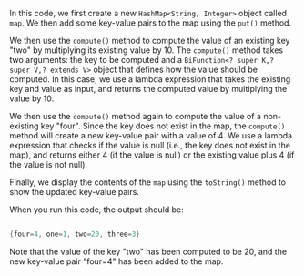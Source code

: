 In this code, we first create a new `HashMap<String, Integer>` object called `map`. We then add some key-value pairs to the map using the `put()` method.

We then use the `compute()` method to compute the value of an existing key "two" by multiplying its existing value by 10. The `compute()` method takes two arguments: the key to be computed and a `BiFunction<? super K,? super V,? extends V>` object that defines how the value should be computed. In this case, we use a lambda expression that takes the existing key and value as input, and returns the computed value by multiplying the value by 10.

We then use the `compute()` method again to compute the value of a non-existing key "four". Since the key does not exist in the map, the `compute()` method will create a new key-value pair with a value of 4. We use a lambda expression that checks if the value is null (i.e., the key does not exist in the map), and returns either 4 (if the value is null) or the existing value plus 4 (if the value is not null).

Finally, we display the contents of the `map` using the `toString()` method to show the updated key-value pairs.

When you run this code, the output should be:

```java

{four=4, one=1, two=20, three=3}

```
Note that the value of the key "two" has been computed to be 20, and the new key-value pair "four=4" has been added to the map.